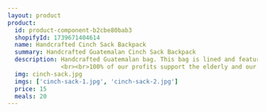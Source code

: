 ```yaml
---
layout: product
product:
  id: product-component-b2cbe80bab3
  shopifyId: 1739671404614
  name: Handcrafted Cinch Sack Backpack 
  summary: Handcrafted Guatemalan Cinch Sack Backpack  
  description: Handcrafted Guatemalan bag. This bag is lined and features one large zippered pocket accessible from the outside and nylon straps to cinch the bag closed. Bags have one side that is made of 2 different colored fabrics (pinks/purples/oranges). Bags labeled as reversible have a solid pink side as seen in the photo. Non-reversible bags are the same on both sides. All bags are handmade, unique, and provide sustainable employment opportunities to the most vulnerable families in Santa María de Jesús, Guatemala and the surrounding areas.
               <br><br>100% of our profits support the elderly and our programs at Cosechando Felicidad Inc. including our feeding program for the elderly. 
  img: cinch-sack.jpg
  imgs: ['cinch-sack-1.jpg', 'cinch-sack-2.jpg']
  price: 15
  meals: 20
---
```

